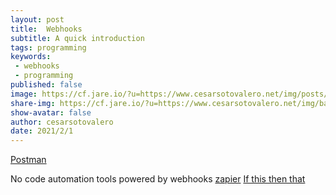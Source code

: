 ```yaml
---
layout: post
title:  Webhooks
subtitle: A quick introduction
tags: programming
keywords:
 - webhooks
 - programming
published: false
image: https://cf.jare.io/?u=https://www.cesarsotovalero.net/img/posts/backyard.gif
share-img: https://cf.jare.io/?u=https://www.cesarsotovalero.net/img/backyard.gif
show-avatar: false
author: cesarsotovalero
date: 2021/2/1
---
```


[Postman](https://www.postman.com/)


No code automation tools powered by webhooks
[zapier](https://www.postman.com/)
[If this then that](https://ifttt.com/)
